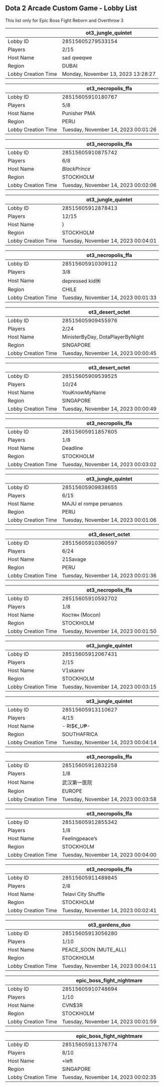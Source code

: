 ## Dota 2 Arcade Custom Game - Lobby List

This list only for Epic Boss Fight Reborn and Overthrow 3

|  | ot3_jungle_quintet |
| ------ | ------ |
| Lobby ID | 28515605279533154 |
| Players | 2/15 |
| Host Name | sad qweqwe |
| Region | DUBAI |
| Lobby Creation Time | Monday, November 13, 2023 13:28:27 |


|  | ot3_necropolis_ffa |
| ------ | ------ |
| Lobby ID | 28515605910180767 |
| Players | 5/8 |
| Host Name | Punisher PMA |
| Region | PERU |
| Lobby Creation Time | Tuesday, November 14, 2023 00:01:26 |


|  | ot3_necropolis_ffa |
| ------ | ------ |
| Lobby ID | 28515605910875742 |
| Players | 6/8 |
| Host Name | _BlackPrince_ |
| Region | STOCKHOLM |
| Lobby Creation Time | Tuesday, November 14, 2023 00:02:06 |


|  | ot3_jungle_quintet |
| ------ | ------ |
| Lobby ID | 28515605912878413 |
| Players | 12/15 |
| Host Name | ) |
| Region | STOCKHOLM |
| Lobby Creation Time | Tuesday, November 14, 2023 00:04:01 |


|  | ot3_necropolis_ffa |
| ------ | ------ |
| Lobby ID | 28515605910309112 |
| Players | 3/8 |
| Host Name | depressed kid㉁ |
| Region | CHILE |
| Lobby Creation Time | Tuesday, November 14, 2023 00:01:33 |


|  | ot3_desert_octet |
| ------ | ------ |
| Lobby ID | 28515605909455976 |
| Players | 2/24 |
| Host Name | MinisterByDay, DotaPlayerByNight |
| Region | SINGAPORE |
| Lobby Creation Time | Tuesday, November 14, 2023 00:00:45 |


|  | ot3_desert_octet |
| ------ | ------ |
| Lobby ID | 28515605909539525 |
| Players | 10/24 |
| Host Name | YouKnowMyName |
| Region | SINGAPORE |
| Lobby Creation Time | Tuesday, November 14, 2023 00:00:49 |


|  | ot3_necropolis_ffa |
| ------ | ------ |
| Lobby ID | 28515605911857605 |
| Players | 1/8 |
| Host Name | Deadline |
| Region | STOCKHOLM |
| Lobby Creation Time | Tuesday, November 14, 2023 00:03:02 |


|  | ot3_jungle_quintet |
| ------ | ------ |
| Lobby ID | 28515605909838655 |
| Players | 6/15 |
| Host Name | MAJU el rompe peruanos |
| Region | PERU |
| Lobby Creation Time | Tuesday, November 14, 2023 00:01:06 |


|  | ot3_desert_octet |
| ------ | ------ |
| Lobby ID | 28515605910360597 |
| Players | 6/24 |
| Host Name | 21Savage |
| Region | PERU |
| Lobby Creation Time | Tuesday, November 14, 2023 00:01:36 |


|  | ot3_necropolis_ffa |
| ------ | ------ |
| Lobby ID | 28515605910592702 |
| Players | 1/8 |
| Host Name | Костян (Мосол) |
| Region | STOCKHOLM |
| Lobby Creation Time | Tuesday, November 14, 2023 00:01:50 |


|  | ot3_jungle_quintet |
| ------ | ------ |
| Lobby ID | 28515605912067431 |
| Players | 2/15 |
| Host Name | V1skarev |
| Region | STOCKHOLM |
| Lobby Creation Time | Tuesday, November 14, 2023 00:03:15 |


|  | ot3_jungle_quintet |
| ------ | ------ |
| Lobby ID | 28515605913110627 |
| Players | 4/15 |
| Host Name | - RI$€_U₱- |
| Region | SOUTHAFRICA |
| Lobby Creation Time | Tuesday, November 14, 2023 00:04:14 |


|  | ot3_necropolis_ffa |
| ------ | ------ |
| Lobby ID | 28515605912832258 |
| Players | 1/8 |
| Host Name | 武汉第一医院 |
| Region | EUROPE |
| Lobby Creation Time | Tuesday, November 14, 2023 00:03:58 |


|  | ot3_necropolis_ffa |
| ------ | ------ |
| Lobby ID | 28515605912855342 |
| Players | 1/8 |
| Host Name | Feelingpeace’s |
| Region | STOCKHOLM |
| Lobby Creation Time | Tuesday, November 14, 2023 00:04:00 |


|  | ot3_necropolis_ffa |
| ------ | ------ |
| Lobby ID | 28515605911489845 |
| Players | 2/8 |
| Host Name | Telavi City Shuffle |
| Region | STOCKHOLM |
| Lobby Creation Time | Tuesday, November 14, 2023 00:02:41 |


|  | ot3_gardens_duo |
| ------ | ------ |
| Lobby ID | 28515605913056280 |
| Players | 1/10 |
| Host Name | PEACE_SOON (MUTE_ALL) |
| Region | STOCKHOLM |
| Lobby Creation Time | Tuesday, November 14, 2023 00:04:11 |


|  | epic_boss_fight_nightmare |
| ------ | ------ |
| Lobby ID | 28515605910748694 |
| Players | 1/10 |
| Host Name | CVN$3R |
| Region | STOCKHOLM |
| Lobby Creation Time | Tuesday, November 14, 2023 00:01:59 |


|  | epic_boss_fight_nightmare |
| ------ | ------ |
| Lobby ID | 28515605911376774 |
| Players | 8/10 |
| Host Name | +left |
| Region | SINGAPORE |
| Lobby Creation Time | Tuesday, November 14, 2023 00:02:35 |



